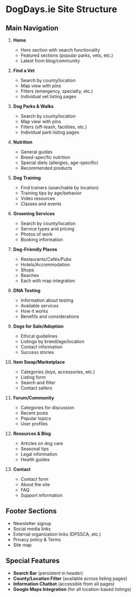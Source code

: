# DogDays.ie Site Structure

## Main Navigation
1. **Home**
   - Hero section with search functionality
   - Featured sections (popular parks, vets, etc.)
   - Latest from blog/community

2. **Find a Vet**
   - Search by county/location
   - Map view with pins
   - Filters (emergency, specialty, etc.)
   - Individual vet listing pages

3. **Dog Parks & Walks**
   - Search by county/location
   - Map view with pins
   - Filters (off-leash, facilities, etc.)
   - Individual park listing pages

4. **Nutrition**
   - General guides
   - Breed-specific nutrition
   - Special diets (allergies, age-specific)
   - Recommended products

5. **Dog Training**
   - Find trainers (searchable by location)
   - Training tips by age/behavior
   - Video resources
   - Classes and events

6. **Grooming Services**
   - Search by county/location
   - Service types and pricing
   - Photos of work
   - Booking information

7. **Dog-Friendly Places**
   - Restaurants/Cafés/Pubs
   - Hotels/Accommodation
   - Shops
   - Beaches
   - Each with map integration

8. **DNA Testing**
   - Information about testing
   - Available services
   - How it works
   - Benefits and considerations

9. **Dogs for Sale/Adoption**
   - Ethical guidelines
   - Listings by breed/age/location
   - Contact information
   - Success stories

10. **Item Swap/Marketplace**
    - Categories (toys, accessories, etc.)
    - Listing form
    - Search and filter
    - Contact sellers

11. **Forum/Community**
    - Categories for discussion
    - Recent posts
    - Popular topics
    - User profiles

12. **Resources & Blog**
    - Articles on dog care
    - Seasonal tips
    - Legal information
    - Health guides

13. **Contact**
    - Contact form
    - About the site
    - FAQ
    - Support information

## Footer Sections
- Newsletter signup
- Social media links
- External organization links (DPSSCA, etc.)
- Privacy policy & Terms
- Site map

## Special Features
- **Search Bar** (persistent in header)
- **County/Location Filter** (available across listing pages)
- **Information Chatbot** (accessible from all pages)
- **Google Maps Integration** (for all location-based listings)
